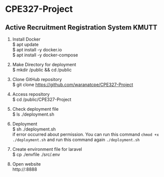 # CPE327-Project
## Active Recruitment Registration System KMUTT

1. Install Docker<br/>
$ apt update <br/>
$ apt install -y docker.io <br/>
$ apt install -y docker-compose <br/>

2. Make Directory for deployment<br/>
$ mkdir /public && cd /public <br/>

3. Clone GitHub repository <br/>
$ git clone https://github.com/waranatcpe/CPE327-Project<br/>

4. Access repository<br/>
$ cd /public/CPE327-Project<br/>

5. Check deployment file <br/>
$ ls ./deployment.sh<br/>

6. Deployment<br/>
$ sh ./deployment.sh<br/>
if error occurred about permission. You can run this command `chmod +x ./deployment.sh` and run this command again `./deployment.sh` <br/>

7. Create environment file for laravel<br/>
$ cp ./envfile ./src/.env<br/>

8. Open website<br/>
http://<your-ipAddress>:8888<br/>
